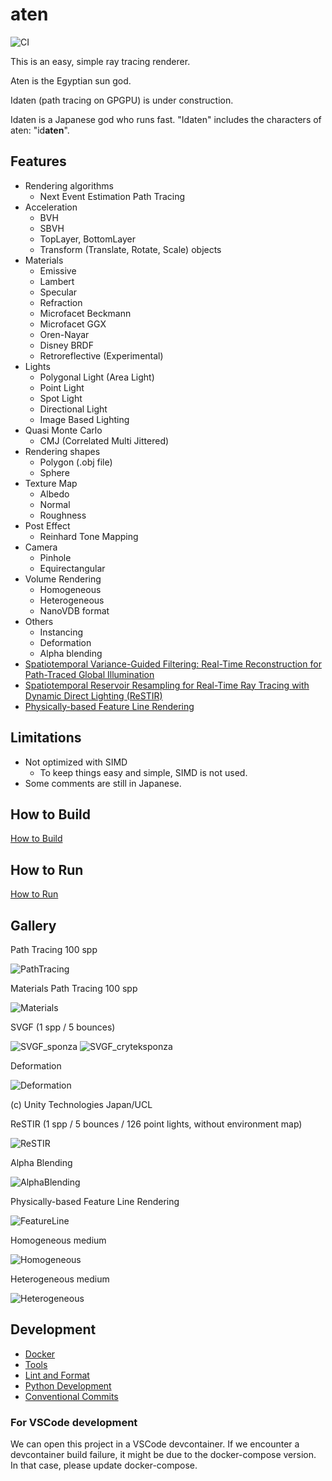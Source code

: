 <!-- markdownlint-disable MD024 MD029 MD033 -->
# aten

![CI](https://github.com/nackdai/aten/workflows/CI/badge.svg)

This is an easy, simple ray tracing renderer.

Aten is the Egyptian sun god.

Idaten (path tracing on GPGPU) is under construction.

Idaten is a Japanese god who runs fast.
"Idaten" includes the characters of aten: "id**aten**".

## Features

- Rendering algorithms
  - Next Event Estimation Path Tracing
- Acceleration
  - BVH
  - SBVH
  - TopLayer, BottomLayer
  - Transform (Translate, Rotate, Scale) objects
- Materials
  - Emissive
  - Lambert
  - Specular
  - Refraction
  - Microfacet Beckmann
  - Microfacet GGX
  - Oren-Nayar
  - Disney BRDF
  - Retroreflective (Experimental)
- Lights
  - Polygonal Light (Area Light)
  - Point Light
  - Spot Light
  - Directional Light
  - Image Based Lighting
- Quasi Monte Carlo
  - CMJ (Correlated Multi Jittered)
- Rendering shapes
  - Polygon (.obj file)
  - Sphere
- Texture Map
  - Albedo
  - Normal
  - Roughness
- Post Effect
  - Reinhard Tone Mapping
- Camera
  - Pinhole
  - Equirectangular
- Volume Rendering
  - Homogeneous
  - Heterogeneous
  - NanoVDB format
- Others
  - Instancing
  - Deformation
  - Alpha blending
- [Spatiotemporal Variance-Guided Filtering: Real-Time Reconstruction for Path-Traced Global Illumination](https://cg.ivd.kit.edu/svgf.php)
- [Spatiotemporal Reservoir Resampling for Real-Time Ray Tracing with Dynamic Direct Lighting (ReSTIR)](https://research.nvidia.com/sites/default/files/pubs/2020-07_Spatiotemporal-reservoir-resampling/ReSTIR.pdf)
- [Physically-based Feature Line Rendering](http://lines.rexwe.st/)

## Limitations

- Not optimized with SIMD
  - To keep things easy and simple, SIMD is not used.
- Some comments are still in Japanese.

## How to Build

[How to Build](docs/how_to_build.md)

## How to Run

[How to Run](docs/how_to_run.md)

## Gallery

Path Tracing 100 spp

![PathTracing](docs/gallery/pt100.png)

Materials Path Tracing 100 spp

![Materials](docs/gallery/pt100_mtrl.png)

SVGF (1 spp / 5 bounces)

![SVGF_sponza](docs/gallery/svgf_1spp_sponza.png)
![SVGF_cryteksponza](docs/gallery/svgf_1spp_cryteksponza.png)

Deformation

![Deformation](docs/gallery/deform.png)

(c) Unity Technologies Japan/UCL

ReSTIR (1 spp / 5 bounces / 126 point lights, without environment map)

![ReSTIR](docs/gallery/compare_restir.png)

Alpha Blending

![AlphaBlending](docs/gallery/alpha_blend.png)

Physically-based Feature Line Rendering

![FeatureLine](docs/gallery/feature_line.png)

Homogeneous medium

![Homogeneous](docs/gallery/homogeneous.png)

Heterogeneous medium

![Heterogeneous](docs/gallery/heterogeneous.png)

## Development

- [Docker](docker/README.md)
- [Tools](tools/README.md)
- [Lint and Format](docs/lint_and_format.md)
- [Python Development](docs/python_development.md)
- [Conventional Commits](https://www.conventionalcommits.org/en/v1.0.0/)

### For VSCode development

We can open this project in a VSCode devcontainer.
If we encounter a devcontainer build failure, it might be due to the docker-compose version.
In that case, please update docker-compose.
